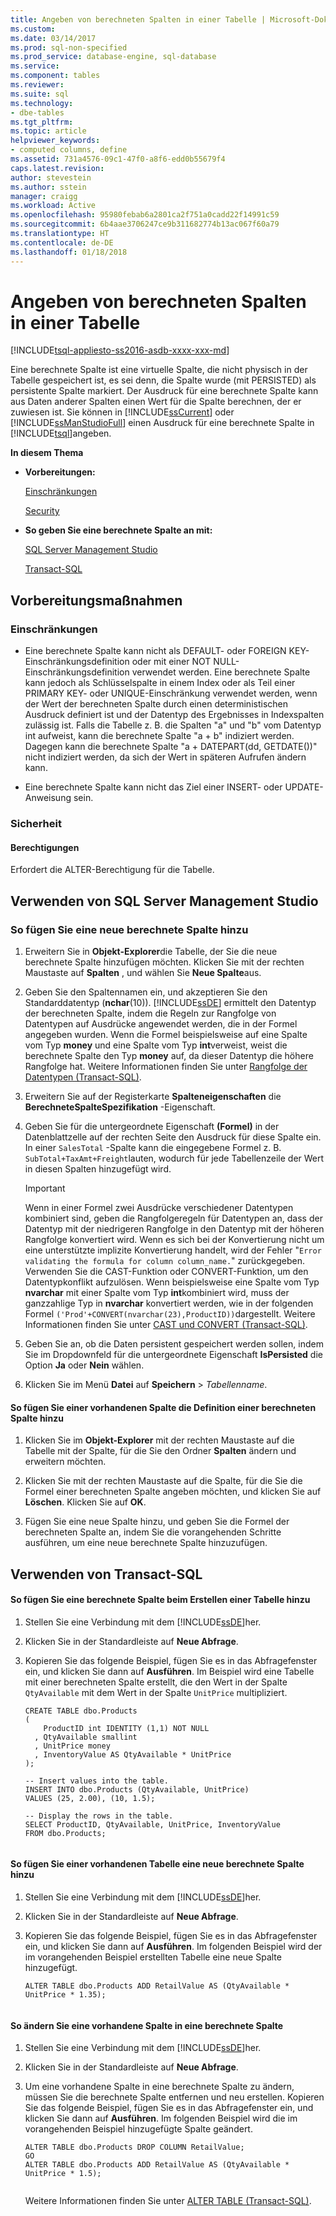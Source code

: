 ```yaml
---
title: Angeben von berechneten Spalten in einer Tabelle | Microsoft-Dokumentation
ms.custom: 
ms.date: 03/14/2017
ms.prod: sql-non-specified
ms.prod_service: database-engine, sql-database
ms.service: 
ms.component: tables
ms.reviewer: 
ms.suite: sql
ms.technology:
- dbe-tables
ms.tgt_pltfrm: 
ms.topic: article
helpviewer_keywords:
- computed columns, define
ms.assetid: 731a4576-09c1-47f0-a8f6-edd0b55679f4
caps.latest.revision: 
author: stevestein
ms.author: sstein
manager: craigg
ms.workload: Active
ms.openlocfilehash: 95980febab6a2801ca2f751a0cadd22f14991c59
ms.sourcegitcommit: 6b4aae3706247ce9b311682774b13ac067f60a79
ms.translationtype: HT
ms.contentlocale: de-DE
ms.lasthandoff: 01/18/2018
---
```

# <a name="specify-computed-columns-in-a-table"></a>Angeben von berechneten Spalten in einer Tabelle
[!INCLUDE[tsql-appliesto-ss2016-asdb-xxxx-xxx-md](../../includes/tsql-appliesto-ss2016-asdb-xxxx-xxx-md.md)]

  Eine berechnete Spalte ist eine virtuelle Spalte, die nicht physisch in der Tabelle gespeichert ist, es sei denn, die Spalte wurde (mit PERSISTED) als persistente Spalte markiert. Der Ausdruck für eine berechnete Spalte kann aus Daten anderer Spalten einen Wert für die Spalte berechnen, der er zuwiesen ist. Sie können in [!INCLUDE[ssCurrent](../../includes/sscurrent-md.md)] oder [!INCLUDE[ssManStudioFull](../../includes/ssmanstudiofull-md.md)] einen Ausdruck für eine berechnete Spalte in [!INCLUDE[tsql](../../includes/tsql-md.md)]angeben.  
  
 **In diesem Thema**  
  
-   **Vorbereitungen:**  
  
     [Einschränkungen](#Limitations)  
  
     [Security](#Security)  
  
-   **So geben Sie eine berechnete Spalte an mit:**  
  
     [SQL Server Management Studio](#SSMSProcedure)  
  
     [Transact-SQL](#TsqlProcedure)  
  
##  <a name="BeforeYouBegin"></a> Vorbereitungsmaßnahmen  
  
###  <a name="Limitations"></a> Einschränkungen  
  
-   Eine berechnete Spalte kann nicht als DEFAULT- oder FOREIGN KEY-Einschränkungsdefinition oder mit einer NOT NULL-Einschränkungsdefinition verwendet werden. Eine berechnete Spalte kann jedoch als Schlüsselspalte in einem Index oder als Teil einer PRIMARY KEY- oder UNIQUE-Einschränkung verwendet werden, wenn der Wert der berechneten Spalte durch einen deterministischen Ausdruck definiert ist und der Datentyp des Ergebnisses in Indexspalten zulässig ist. Falls die Tabelle z. B. die Spalten "a" und "b" vom Datentyp int aufweist, kann die berechnete Spalte "a + b" indiziert werden. Dagegen kann die berechnete Spalte "a + DATEPART(dd, GETDATE())" nicht indiziert werden, da sich der Wert in späteren Aufrufen ändern kann.  
  
-   Eine berechnete Spalte kann nicht das Ziel einer INSERT- oder UPDATE-Anweisung sein.  
  
###  <a name="Security"></a> Sicherheit  
  
####  <a name="Permissions"></a> Berechtigungen  
 Erfordert die ALTER-Berechtigung für die Tabelle.  
  
##  <a name="SSMSProcedure"></a> Verwenden von SQL Server Management Studio  
  
###  <a name="NewColumn"></a> So fügen Sie eine neue berechnete Spalte hinzu  
  
1.  Erweitern Sie in **Objekt-Explorer**die Tabelle, der Sie die neue berechnete Spalte hinzufügen möchten. Klicken Sie mit der rechten Maustaste auf **Spalten** , und wählen Sie **Neue Spalte**aus.  
  
2.  Geben Sie den Spaltennamen ein, und akzeptieren Sie den Standarddatentyp (**nchar**(10)). [!INCLUDE[ssDE](../../includes/ssde-md.md)] ermittelt den Datentyp der berechneten Spalte, indem die Regeln zur Rangfolge von Datentypen auf Ausdrücke angewendet werden, die in der Formel angegeben wurden. Wenn die Formel beispielsweise auf eine Spalte vom Typ **money** und eine Spalte vom Typ **int**verweist, weist die berechnete Spalte den Typ **money** auf, da dieser Datentyp die höhere Rangfolge hat. Weitere Informationen finden Sie unter [Rangfolge der Datentypen &#40;Transact-SQL&#41;](../../t-sql/data-types/data-type-precedence-transact-sql.md).  
  
3.  Erweitern Sie auf der Registerkarte **Spalteneigenschaften** die **BerechneteSpalteSpezifikation** -Eigenschaft.  
  
4.  Geben Sie für die untergeordnete Eigenschaft **(Formel)** in der Datenblattzelle auf der rechten Seite den Ausdruck für diese Spalte ein. In einer `SalesTotal` -Spalte kann die eingegebene Formel z. B. `SubTotal+TaxAmt+Freight`lauten, wodurch für jede Tabellenzeile der Wert in diesen Spalten hinzugefügt wird.  
  
    > [!IMPORTANT]  
    >  Wenn in einer Formel zwei Ausdrücke verschiedener Datentypen kombiniert sind, geben die Rangfolgeregeln für Datentypen an, dass der Datentyp mit der niedrigeren Rangfolge in den Datentyp mit der höheren Rangfolge konvertiert wird. Wenn es sich bei der Konvertierung nicht um eine unterstützte implizite Konvertierung handelt, wird der Fehler "`Error validating the formula for column column_name.`" zurückgegeben. Verwenden Sie die CAST-Funktion oder CONVERT-Funktion, um den Datentypkonflikt aufzulösen. Wenn beispielsweise eine Spalte vom Typ **nvarchar** mit einer Spalte vom Typ **int**kombiniert wird, muss der ganzzahlige Typ in **nvarchar** konvertiert werden, wie in der folgenden Formel `('Prod'+CONVERT(nvarchar(23),ProductID))`dargestellt. Weitere Informationen finden Sie unter [CAST und CONVERT &#40;Transact-SQL&#41;](../../t-sql/functions/cast-and-convert-transact-sql.md).  
  
5.  Geben Sie an, ob die Daten persistent gespeichert werden sollen, indem Sie im Dropdownfeld für die untergeordnete Eigenschaft **IsPersisted** die Option **Ja** oder **Nein** wählen.  
  
6.  Klicken Sie im Menü **Datei** auf **Speichern** > *Tabellenname*.  
  
#### <a name="to-add-a-computed-column-definition-to-an-existing-column"></a>So fügen Sie einer vorhandenen Spalte die Definition einer berechneten Spalte hinzu  
  
1.  Klicken Sie im **Objekt-Explorer** mit der rechten Maustaste auf die Tabelle mit der Spalte, für die Sie den Ordner **Spalten** ändern und erweitern möchten.  
  
2.  Klicken Sie mit der rechten Maustaste auf die Spalte, für die Sie die Formel einer berechneten Spalte angeben möchten, und klicken Sie auf **Löschen**. Klicken Sie auf **OK**.  
  
3.  Fügen Sie eine neue Spalte hinzu, und geben Sie die Formel der berechneten Spalte an, indem Sie die vorangehenden Schritte ausführen, um eine neue berechnete Spalte hinzuzufügen.  
  
##  <a name="TsqlProcedure"></a> Verwenden von Transact-SQL  
  
#### <a name="to-add-a-computed-column-when-creating-a-table"></a>So fügen Sie eine berechnete Spalte beim Erstellen einer Tabelle hinzu  
  
1.  Stellen Sie eine Verbindung mit dem [!INCLUDE[ssDE](../../includes/ssde-md.md)]her.  
  
2.  Klicken Sie in der Standardleiste auf **Neue Abfrage**.  
  
3.  Kopieren Sie das folgende Beispiel, fügen Sie es in das Abfragefenster ein, und klicken Sie dann auf **Ausführen**. Im Beispiel wird eine Tabelle mit einer berechneten Spalte erstellt, die den Wert in der Spalte `QtyAvailable` mit dem Wert in der Spalte `UnitPrice` multipliziert.  
  
    ```  
    CREATE TABLE dbo.Products   
    (  
        ProductID int IDENTITY (1,1) NOT NULL  
      , QtyAvailable smallint  
      , UnitPrice money  
      , InventoryValue AS QtyAvailable * UnitPrice  
    );  
  
    -- Insert values into the table.  
    INSERT INTO dbo.Products (QtyAvailable, UnitPrice)  
    VALUES (25, 2.00), (10, 1.5);  
  
    -- Display the rows in the table.  
    SELECT ProductID, QtyAvailable, UnitPrice, InventoryValue  
    FROM dbo.Products;  
  
    ```  
  
#### <a name="to-add-a-new-computed-column-to-an-existing-table"></a>So fügen Sie einer vorhandenen Tabelle eine neue berechnete Spalte hinzu  
  
1.  Stellen Sie eine Verbindung mit dem [!INCLUDE[ssDE](../../includes/ssde-md.md)]her.  
  
2.  Klicken Sie in der Standardleiste auf **Neue Abfrage**.  
  
3.  Kopieren Sie das folgende Beispiel, fügen Sie es in das Abfragefenster ein, und klicken Sie dann auf **Ausführen**. Im folgenden Beispiel wird der im vorangehenden Beispiel erstellten Tabelle eine neue Spalte hinzugefügt.  
  
    ```  
    ALTER TABLE dbo.Products ADD RetailValue AS (QtyAvailable * UnitPrice * 1.35);  
  
    ```  
  
#### <a name="to-change-an-existing-column-to-a-computed-column"></a>So ändern Sie eine vorhandene Spalte in eine berechnete Spalte  
  
1.  Stellen Sie eine Verbindung mit dem [!INCLUDE[ssDE](../../includes/ssde-md.md)]her.  
  
2.  Klicken Sie in der Standardleiste auf **Neue Abfrage**.  
  
3.  Um eine vorhandene Spalte in eine berechnete Spalte zu ändern, müssen Sie die berechnete Spalte entfernen und neu erstellen. Kopieren Sie das folgende Beispiel, fügen Sie es in das Abfragefenster ein, und klicken Sie dann auf **Ausführen**. Im folgenden Beispiel wird die im vorangehenden Beispiel hinzugefügte Spalte geändert.  
  
    ```  
    ALTER TABLE dbo.Products DROP COLUMN RetailValue;  
    GO  
    ALTER TABLE dbo.Products ADD RetailValue AS (QtyAvailable * UnitPrice * 1.5);  
  
    ```  
  
     Weitere Informationen finden Sie unter [ALTER TABLE &#40;Transact-SQL&#41;](../../t-sql/statements/alter-table-transact-sql.md).  
  
###  <a name="TsqlExample"></a>  
